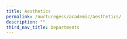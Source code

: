 ```yaml
---
title: Aesthetics
permalink: /nurturegess/academic/aesthetics/
description: ""
third_nav_title: Departments
---
```

